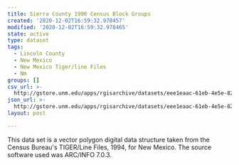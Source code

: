 ```yaml
---
title: Sierra County 1990 Census Block Groups
created: '2020-12-02T16:59:32.978457'
modified: '2020-12-02T16:59:32.978465'
state: active
type: dataset
tags:
  - Lincoln County
  - New Mexico
  - New Mexico Tiger/line Files
  - Nm
groups: []
csv_url: >-
  http://gstore.unm.edu/apps/rgisarchive/datasets/eee1eaac-61eb-4e5e-822f-53e910ad64e4/tlf451shp.derived.csv
json_url: >-
  http://gstore.unm.edu/apps/rgisarchive/datasets/eee1eaac-61eb-4e5e-822f-53e910ad64e4/tlf451shp.derived.json
layout: post

---
```

 This data set is a vector polygon digital data structure taken from the
				Census Bureau's TIGER/Line Files, 1994, for New Mexico. The source software used was
				ARC/INFO 7.0.3. 
